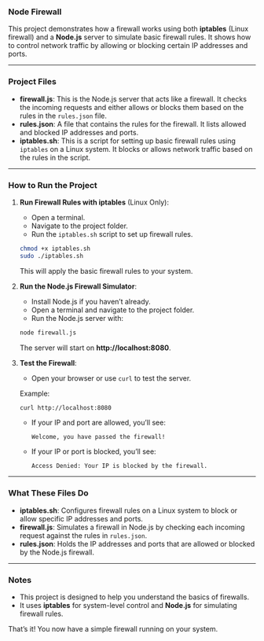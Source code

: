 ### **Node Firewall**

This project demonstrates how a firewall works using both **iptables** (Linux firewall) and a **Node.js** server to simulate basic firewall rules. It shows how to control network traffic by allowing or blocking certain IP addresses and ports.

---

### **Project Files**
- **firewall.js**: This is the Node.js server that acts like a firewall. It checks the incoming requests and either allows or blocks them based on the rules in the `rules.json` file.
- **rules.json**: A file that contains the rules for the firewall. It lists allowed and blocked IP addresses and ports.
- **iptables.sh**: This is a script for setting up basic firewall rules using `iptables` on a Linux system. It blocks or allows network traffic based on the rules in the script.

---

### **How to Run the Project**

1. **Run Firewall Rules with iptables** (Linux Only):
   - Open a terminal.
   - Navigate to the project folder.
   - Run the `iptables.sh` script to set up firewall rules.
   
   ```bash
   chmod +x iptables.sh
   sudo ./iptables.sh
   ```
   This will apply the basic firewall rules to your system.

2. **Run the Node.js Firewall Simulator**:
   - Install Node.js if you haven’t already.
   - Open a terminal and navigate to the project folder.
   - Run the Node.js server with:

   ```bash
   node firewall.js
   ```

   The server will start on **http://localhost:8080**.

3. **Test the Firewall**:
   - Open your browser or use `curl` to test the server.

   Example:
   ```bash
   curl http://localhost:8080
   ```

   - If your IP and port are allowed, you’ll see:
     ```
     Welcome, you have passed the firewall!
     ```

   - If your IP or port is blocked, you’ll see:
     ```
     Access Denied: Your IP is blocked by the firewall.
     ```

---

### **What These Files Do**
- **iptables.sh**: Configures firewall rules on a Linux system to block or allow specific IP addresses and ports.
- **firewall.js**: Simulates a firewall in Node.js by checking each incoming request against the rules in `rules.json`.
- **rules.json**: Holds the IP addresses and ports that are allowed or blocked by the Node.js firewall.

---

### **Notes**
- This project is designed to help you understand the basics of firewalls.
- It uses **iptables** for system-level control and **Node.js** for simulating firewall rules.

That’s it! You now have a simple firewall running on your system.